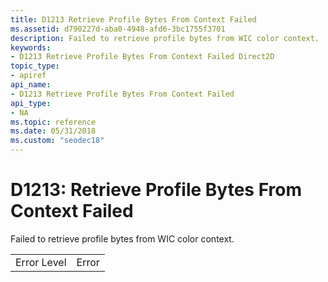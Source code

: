```yaml
---
title: D1213 Retrieve Profile Bytes From Context Failed
ms.assetid: d790227d-aba0-4948-afd6-3bc1755f3701
description: Failed to retrieve profile bytes from WIC color context.
keywords:
- D1213 Retrieve Profile Bytes From Context Failed Direct2D
topic_type:
- apiref
api_name:
- D1213 Retrieve Profile Bytes From Context Failed
api_type:
- NA
ms.topic: reference
ms.date: 05/31/2018
ms.custom: "seodec18"
---
```


# D1213: Retrieve Profile Bytes From Context Failed

Failed to retrieve profile bytes from WIC color context.



|             |       |
|-------------|-------|
| Error Level | Error |



 

 

 




